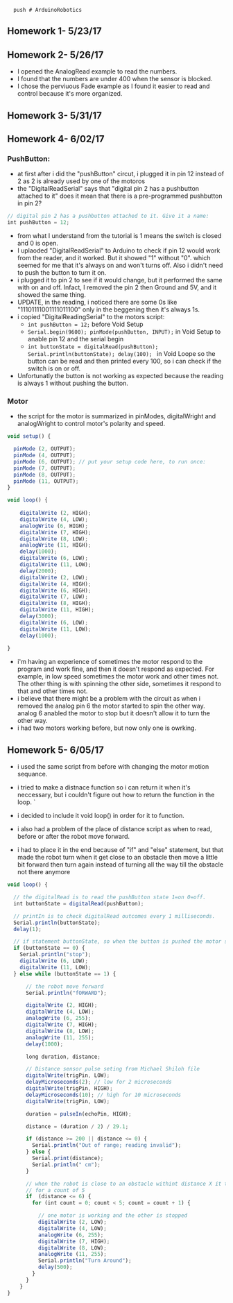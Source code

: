       push # ArduinoRobotics
## Homework 1- 5/23/17

## Homework 2- 5/26/17
* I opened the AnalogRead example to read the numbers.
* I found that the numbers are under 400 when the sensor is blocked.
* I chose the perviuous Fade example as I found it easier to read and control because it's more organized.

## Homework 3- 5/31/17

## Homework 4- 6/02/17
### PushButton:
* at first after i did the "pushButton" circut, i plugged it in pin 12 instead of 2 as 2 is already used by one of the motoros
* the "DigitalReadSerial" says that "digital pin 2 has a pushbutton attached to it" does it mean that there is a pre-programmed pushbutton in pin 2?
```Javascript
// digital pin 2 has a pushbutton attached to it. Give it a name:
int pushButton = 12;
```

* from what I understand from the tutorial is 1 means the switch is closed and 0 is open.
* I uplaoded "DigitalReadSerial" to Arduino to check if pin 12 would work from the reader, and it worked. But it showed "1" without "0". which seemed for me that it's always on and won't turns off. Also i didn't need to push the button to turn it on.
* i plugged it to pin 2 to see if it would change, but it performed the same with on and off. Infact, I removed the pin 2 then Ground and 5V, and it showed the same thing.
* UPDATE, in the reading, i noticed there are some 0s like "11101111001111011100" only in the beggening then it's always 1s.
* i copied "DigitalReadingSerial" to the motors script:
  * ```int pushButton = 12;``` before Void Setup
  * ```Serial.begin(9600); pinMode(pushButton, INPUT);``` in Void Setup to anable pin 12 and the serial begin
  * ```int buttonState = digitalRead(pushButton); Serial.println(buttonState); delay(100); ``` in Void Loope so the button can be read and        then printed every 100, so i can check if the switch is on or off.
* Unfortunatly the button is not working as expected because the reading is always 1 without pushing the button.
### Motor
* the script for the motor is summarized in pinModes, digitalWright and analogWright to control motor's polarity and speed.
```Javascript 
void setup() {

  pinMode (2, OUTPUT);
  pinMode (4, OUTPUT);
  pinMode (6, OUTPUT); // put your setup code here, to run once:
  pinMode (7, OUTPUT);
  pinMode (8, OUTPUT);
  pinMode (11, OUTPUT);
}

void loop() {
  
    digitalWrite (2, HIGH);
    digitalWrite (4, LOW);
    analogWrite (6, HIGH);
    digitalWrite (7, HIGH);
    digitalWrite (8, LOW);
    analogWrite (11, HIGH);
    delay(1000);
    digitalWrite (6, LOW);
    digitalWrite (11, LOW);
    delay(2000);
    digitalWrite (2, LOW);
    digitalWrite (4, HIGH);
    digitalWrite (6, HIGH);
    digitalWrite (7, LOW);
    digitalWrite (8, HIGH);
    digitalWrite (11, HIGH);
    delay(3000);
    digitalWrite (6, LOW);
    digitalWrite (11, LOW);
    delay(1000);
  
}
```
* i'm having an experience of sometimes the motor respond to the program and work fine, and then it doesn't respond as expected. For example, in low speed sometimes the motor work and other times not. The other thing is with spinning the other side, sometimes it respond to that and other times not.
* i believe that there might be a problem with the circuit as when i removed the analog pin 6 the motor started to spin the other way. analog 6 anabled the motor to stop but it doesn't allow it to turn the other way.
* i had two motors working before, but now only one is owrking.

## Homework 5- 6/05/17

* i used the same script from before with changing the motor motion sequance.
* i tried to make a distnace function so i can return it when it's neccessary, but i couldn't figure out how to return the function in the loop.
`

* i decided to include it void loop() in order for it to function.
* i also had a problem of the place of distance script as when to read, before or after the robot move forward.
* i had to place it in the end because of "if" and "else" statement, but that made the robot turn when it get close to an obstacle then move a little bit forward then turn again instead of turning all the way till the obstacle not there anymore
```Javascript
void loop() {

  // the digitalRead is to read the pushButton state 1=on 0=off.
  int buttonState = digitalRead(pushButton);

  // printIn is to check digitalRead outcomes every 1 milliseconds.
  Serial.println(buttonState);
  delay(1);

  // if statement buttonState, so when the button is pushed the motor start working.
  if (buttonState == 0) {
    Serial.println("stop");
    digitalWrite (6, LOW);
    digitalWrite (11, LOW);
  } else while (buttonState == 1) {

      // the robot move forward
      Serial.println("fORWARD");

      digitalWrite (2, HIGH);
      digitalWrite (4, LOW);
      analogWrite (6, 255);
      digitalWrite (7, HIGH);
      digitalWrite (8, LOW);
      analogWrite (11, 255);
      delay(1000);

      long duration, distance;

      // Distance sensor pulse seting from Michael Shiloh file
      digitalWrite(trigPin, LOW);
      delayMicroseconds(2); // low for 2 microseconds
      digitalWrite(trigPin, HIGH);
      delayMicroseconds(10); // high for 10 microseconds
      digitalWrite(trigPin, LOW);

      duration = pulseIn(echoPin, HIGH);

      distance = (duration / 2) / 29.1;

      if (distance >= 200 || distance <= 0) {
        Serial.println("Out of range; reading invalid");
      } else {
        Serial.print(distance);
        Serial.println(" cm");
      }

      // when the robot is close to an obstacle withint distance X it turns around
      // for a count of 5
      if  (distance <= 6) {
        for (int count = 0; count < 5; count = count + 1) {

          // one motor is working and the other is stopped
          digitalWrite (2, LOW);
          digitalWrite (4, LOW);
          analogWrite (6, 255);
          digitalWrite (7, HIGH);
          digitalWrite (8, LOW);
          analogWrite (11, 255);
          Serial.println("Turn Around");
          delay(500);
        }
      }
    }
}
```
